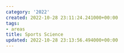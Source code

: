 ```yaml
---
category: '2022'
created: 2022-10-28 23:11:24.241000+00:00
tags:
- areas
title: Sports Science
updated: 2022-10-28 23:13:56.494000+00:00
---
```

   
